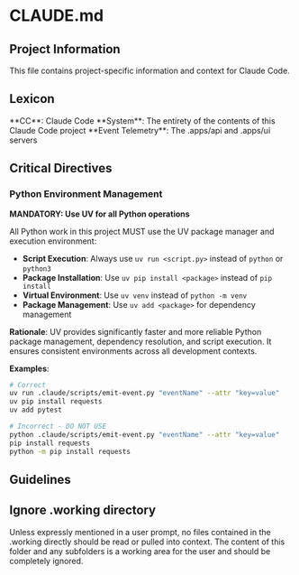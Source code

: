 # CLAUDE.md

## Project Information

This file contains project-specific information and context for Claude Code.

## Lexicon

<project-lexicon>
**CC**: Claude Code
**System**: The entirety of the contents of this Claude Code project
**Event Telemetry**: The .apps/api and .apps/ui servers
</project-lexicon>

## Critical Directives

### Python Environment Management

**MANDATORY: Use UV for all Python operations**

All Python work in this project MUST use the UV package manager and execution environment:

- **Script Execution**: Always use `uv run <script.py>` instead of `python` or `python3`
- **Package Installation**: Use `uv pip install <package>` instead of `pip install`
- **Virtual Environment**: Use `uv venv` instead of `python -m venv`
- **Package Management**: Use `uv add <package>` for dependency management

**Rationale**: UV provides significantly faster and more reliable Python package management, dependency resolution, and script execution. It ensures consistent environments across all development contexts.

**Examples**:
```bash
# Correct
uv run .claude/scripts/emit-event.py "eventName" --attr "key=value"
uv pip install requests
uv add pytest

# Incorrect - DO NOT USE
python .claude/scripts/emit-event.py "eventName" --attr "key=value"
pip install requests
python -m pip install requests
```

## Guidelines

## Ignore .working directory

Unless expressly mentioned in a user prompt, no files contained in the .working directly should be read or pulled into context. The content of this folder and any subfolders is a working area for the user and should be completely ignored.

